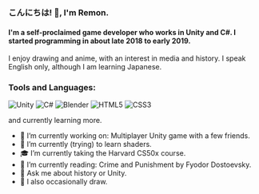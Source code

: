 ### こんにちは! 👋, I'm Remon.
#### I'm a self-proclaimed game developer who works in Unity and C#. I started programming in about late 2018 to early 2019.

I enjoy drawing and anime, with an interest in media and history.
I speak English only, although I am learning Japanese.

### Tools and Languages:
![Unity](https://img.shields.io/badge/unity-%23000000.svg?style=for-the-badge&logo=unity&logoColor=white)
![C#](https://img.shields.io/badge/c%23-%23239120.svg?style=for-the-badge&logo=c-sharp&logoColor=white)
![Blender](https://img.shields.io/badge/blender-%23F5792A.svg?style=for-the-badge&logo=blender&logoColor=white)
![HTML5](https://img.shields.io/badge/html5-%23E34F26.svg?style=for-the-badge&logo=html5&logoColor=white)
![CSS3](https://img.shields.io/badge/css3-%231572B6.svg?style=for-the-badge&logo=css3&logoColor=white)

and currently learning more.

* 🔭 I’m currently working on: Multiplayer Unity game with a few friends.
* 🌱 I’m currently (trying) to learn shaders.
* 🎓 I’m currently taking the Harvard CS50x course.
* 📖 I’m currently reading: Crime and Punishment by Fyodor Dostoevsky.
* 💬 Ask me about history or Unity.
* 🎨 I also occasionally draw.
